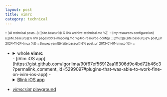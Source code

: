 ```yaml
---
layout: post
title: vimrc
category: technical
---
```


<sup><sub>:: [all technical posts...]({{site.baseurl}}{% link archive-technical.md %})</sub></sup>
<sup><sub>:: [my resources configuration]({{site.baseurl}}{% link pages/dots-mapping.md %}#rc-resource-config)</sub></sup>
<sup><sub>:: [tmux]({{site.baseurl}}{% post_url 2024-11-24-tmux %})</sub></sup>
<sup><sub>:: [tmuxp yaml]({{site.baseurl}}{% post_url 2013-01-01-tmuxp %})</sub></sup>
<sup><sub>:: </sub></sup>

- <details markdown="block"><summary>whole <strong>vimrc</strong></summary>
  
  - [latest](https://gist.github.com/igorlima/90f67ef56912aa16306d9c4bd72b46c3#file-vimrc) <sup><sub>[readme](https://gist.github.com/igorlima/90f67ef56912aa16306d9c4bd72b46c3#file-readme-md)</sub></sup>
    - [raw](https://gist.githubusercontent.com/igorlima/90f67ef56912aa16306d9c4bd72b46c3/raw/.vimrc) <sup>master branch</sup>
    - [pinned](https://gist.githubusercontent.com/igorlima/90f67ef56912aa16306d9c4bd72b46c3/raw/9e0764b5a89c90e983882b13471535529ff1ee16/.vimrc) <sup>`9e0764b` Nov 23, 2024</sup>
    
  ```sh
  wget -O .vimrc https://gist.githubusercontent.com/igorlima/90f67ef56912aa16306d9c4bd72b46c3/raw/.vimrc

  curl -L -o .vimrc https://gist.githubusercontent.com/igorlima/90f67ef56912aa16306d9c4bd72b46c3/raw/.vimrc

  # clone git repository and create a link:
  git clone https://gist.github.com/90f67ef56912aa16306d9c4bd72b46c3.git my-vimrc
  git clone git@gist.github.com:90f67ef56912aa16306d9c4bd72b46c3.git my-vimrc

  # symbolic (should be the absolute path)
  ln -s -f ~/workstation/gists/my-vimrc/.vimrc ~/.vimrc
  ```

  <!-- whole tmux config -->
  --------
  </details>
  - [iVim iOS app](https://gist.github.com/igorlima/90f67ef56912aa16306d9c4bd72b46c3?permalink_comment_id=5299097#plugins-that-was-able-to-work-fine-on-ivim-ios-app)
  - <details markdown="block"><summary><a href="https://gist.github.com/igorlima/90f67ef56912aa16306d9c4bd72b46c3?permalink_comment_id=5299097#plugins-on-blink-ios-app">Blink iOS app</a></summary>
     
    [...](https://gist.github.com/igorlima/90f67ef56912aa16306d9c4bd72b46c3?permalink_comment_id=5299097#plugins-on-blink-ios-app)
    ```sh
    wget -O README.md https://gist.githubusercontent.com/igorlima/90f67ef56912aa16306d9c4bd72b46c3/raw/README.md
     
    curl -L -o README.md https://gist.githubusercontent.com/igorlima/90f67ef56912aa16306d9c4bd72b46c3/raw/README.md
    ```
    </details>
- [_vimscript_ playground](https://igorlima.github.io/unapologetic-snippets/docs/languages/vim/script-for-debugging)
